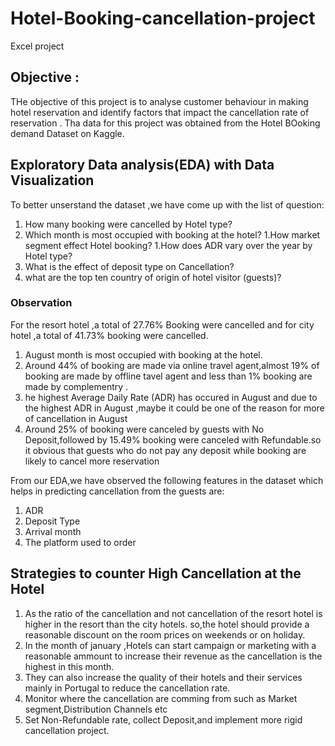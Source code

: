# Hotel-Booking-cancellation-project
Excel project
## Objective :
THe objective of this project is to analyse customer behaviour in making hotel reservation and identify factors that impact the cancellation rate of reservation . Tha data for this project was obtained from the Hotel BOoking demand Dataset on Kaggle.

## Exploratory Data analysis(EDA) with Data Visualization
To better unserstand the dataset ,we have come up with the list of question:
1. How many booking were cancelled by Hotel type?
1. Which month is most occupied with booking at the hotel?
1.How market segment effect Hotel booking?
1.How does ADR vary over the year by Hotel type?
1. What is the effect of deposit type on Cancellation?
1. what are the top ten country of origin of hotel visitor (guests)?
   
### Observation
 For the resort hotel ,a total of 27.76% Booking  were cancelled and for city hotel ,a total of 41.73% booking were cancelled.
1.  August month is most occupied with booking at the hotel.
1.  Around 44% of booking are made via online travel agent,almost 19% of booking are made by offline tavel agent and less than 1% booking are made by complementry .
1. he highest Average Daily Rate (ADR) has occured in August and due to the highest ADR in August ,maybe it could be one of the reason for more of cancellation in August
1. Around 25% of booking were canceled by guests with No Deposit,followed by 15.49% booking were canceled with Refundable.so it obvious that guests who do not pay any deposit while booking are likely to 
cancel more reservation

From our EDA,we have observed the following features in the dataset which helps in predicting cancellation from the guests are:
1. ADR
1. Deposit Type
1. Arrival month
1. The platform used to order
   
## Strategies to counter High Cancellation at the Hotel
1. As the ratio of the cancellation and not cancellation of the resort hotel is higher in the resort  than the city hotels. so,the hotel should provide a reasonable discount on the room prices on weekends or on holiday.
1. In the month of january ,Hotels can start campaign or marketing with a reasonable ammount to increase their revenue as the cancellation is the highest in this month.
1. They can also increase the quality of their hotels and their services mainly in Portugal to reduce the cancellation rate.
1. Monitor where the cancellation are comming from such as Market segment,Distribution Channels etc
1. Set Non-Refundable rate, collect Deposit,and implement more rigid cancellation project.


